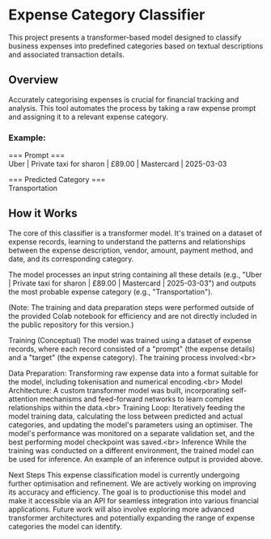 # Expense Category Classifier

This project presents a transformer-based model designed to classify business expenses into predefined categories based on textual descriptions and associated transaction details.

## Overview

Accurately categorising expenses is crucial for financial tracking and analysis. This tool automates the process by taking a raw expense prompt and assigning it to a relevant expense category.

### Example:

=== Prompt === <br>
Uber | Private taxi for sharon | £89.00 | Mastercard | 2025-03-03

=== Predicted Category === <br>
Transportation


## How it Works

The core of this classifier is a transformer model. It's trained on a dataset of expense records, learning to understand the patterns and relationships between the expense description, vendor, amount, payment method, and date, and its corresponding category.

The model processes an input string containing all these details (e.g., "Uber | Private taxi for sharon | £89.00 | Mastercard | 2025-03-03") and outputs the most probable expense category (e.g., "Transportation").

(Note: The training and data preparation steps were performed outside of the provided Colab notebook for efficiency and are not directly included in the public repository for this version.)


Training (Conceptual)
The model was trained using a dataset of expense records, where each record consisted of a "prompt" (the expense details) and a "target" (the expense category). The training process involved:&lt;br>

Data Preparation: Transforming raw expense data into a format suitable for the model, including tokenisation and numerical encoding.&lt;br>
Model Architecture: A custom transformer model was built, incorporating self-attention mechanisms and feed-forward networks to learn complex relationships within the data.&lt;br>
Training Loop: Iteratively feeding the model training data, calculating the loss between predicted and actual categories, and updating the model's parameters using an optimiser. The model's performance was monitored on a separate validation set, and the best performing model checkpoint was saved.&lt;br>
Inference
While the training was conducted on a different environment, the trained model can be used for inference. An example of an inference output is provided above.

Next Steps
This expense classification model is currently undergoing further optimisation and refinement. We are actively working on improving its accuracy and efficiency. The goal is to productionise this model and make it accessible via an API for seamless integration into various financial applications. Future work will also involve exploring more advanced transformer architectures and potentially expanding the range of expense categories the model can identify.

